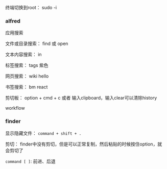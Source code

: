 终端切换到root： sudo -i

### alfred

应用搜索

文件或目录搜索： find 或 open

文本内容搜索： in

标签搜索： tags 紫色

网页搜索： wiki hello

书签搜索： bm react

剪切板： option + cmd + c 或者 输入clipboard，输入clear可以清除history

workflow

### finder

显示隐藏文件： `command + shift + .`

剪切： finder中没有剪切，但是可以正常复制，然后粘贴的时候按住option，就会剪切了

`command [ ]`: 前进、后退
